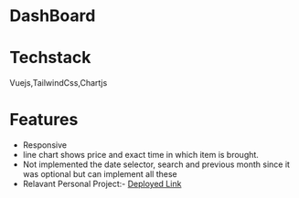 # DashBoard


# Techstack 
Vuejs,TailwindCss,Chartjs

# Features 
- Responsive
- line chart shows price and exact time in which item is brought.
- Not implemented the date selector, search and previous month since it was optional  but can implement all  these
- Relavant Personal Project:- [Deployed Link](http://mycalender-ft5iimxg4-ramashish07s-projects.vercel.app)
  
